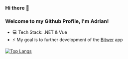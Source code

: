 ### Hi there 👋
### Welcome to my Github Profile, I'm Adrian!
- 💻 Tech Stack: .NET & Vue
- ⚡ My goal is to further development of the [Bitwer](https://github.com/enzonzee/bitwer-app) app
   
[![Top Langs](https://github-readme-stats.vercel.app/api/top-langs/?username=enzonzee&layout=compact)](https://github.com/enzonzee)
